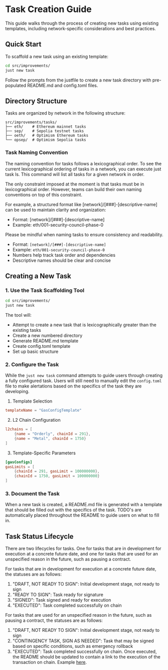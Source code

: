 # Task Creation Guide

This guide walks through the process of creating new tasks using existing templates, including network-specific considerations and best practices.

## Quick Start

To scaffold a new task using an existing template:

```bash
cd src/improvements/
just new task
```

Follow the prompts from the justfile to create a new task directory with pre-populated README.md and config.toml files.

## Directory Structure

Tasks are organized by network in the following structure:

```
src/improvements/tasks/
├── eth/    # Ethereum mainnet tasks
├── sep/    # Sepolia testnet tasks
├── oeth/   # Optimism Ethereum tasks
└── opsep/  # Optimism Sepolia tasks
```

### Task Naming Convention

The naming convention for tasks follows a lexicographical order. To see the current lexicographical ordering of tasks in a network, you can execute just task ls. This command will list all tasks for a given network in order.

The only constraint imposed at the moment is that tasks must be in lexicographical order. However, teams can build their own naming conventions on top of this constraint.

For example, a structured format like [network]/[###]-[descriptive-name] can be used to maintain clarity and organization:
- Format: [network]/[###]-[descriptive-name]
- Example: eth/001-security-council-phase-0

Please be mindful when naming tasks to ensure consistency and readability.
- Format: `[network]/[###]-[descriptive-name]`
- Example: `eth/001-security-council-phase-0`
- Numbers help track task order and dependencies
- Descriptive names should be clear and concise

## Creating a New Task

### 1. Use the Task Scaffolding Tool

```bash
cd src/improvements/
just new task
```

The tool will:
- Attempt to create a new task that is lexicographically greater than the existing tasks
- Create a new numbered directory
- Generate README.md template
- Create config.toml template
- Set up basic structure

### 2. Configure the Task

While the `just new task` command attempts to guide users through creating a fully configured task. Users will still need to manually edit the `config.toml` file to make alertations based on the specifics of the task they are developing.

1. Template Selection
```toml
templateName = "GasConfigTemplate"
```

2. L2 Chain Configuration
```toml
l2chains = [
    {name = "Orderly", chainId = 291},
    {name = "Metal", chainId = 1750}
]
```

3. Template-Specific Parameters
```toml
[gasConfigs]
gasLimits = [
    {chainId = 291, gasLimit = 100000000},
    {chainId = 1750, gasLimit = 100000000}
]
```

### 3. Document the Task

When a new task is created, a README.md file is generated with a template that should be filled out with the specifics of the task. TODO's are automatically placed throughout the README to guide users on what to fill in.

## Task Status Lifecycle

There are two lifecycles for tasks. One for tasks that are in development for execution at a concrete future date, and one for tasks that are used for an unspecified reason in the future, such as pausing a contract.

For tasks that are in development for execution at a concrete future date, the statuses are as follows:

1. "DRAFT, NOT READY TO SIGN": Initial development stage, not ready to sign
2. "READY TO SIGN": Task ready for signature
3. "SIGNED": Task signed and ready for execution
4. "EXECUTED": Task completed successfully on chain

For tasks that are used for an unspecified reason in the future, such as pausing a contract, the statuses are as follows:

1. "DRAFT, NOT READY TO SIGN": Initial development stage, not ready to sign
2. "CONTINGENCY TASK, SIGN AS NEEDED": Task that may be signed based on specific conditions, such as emergency rollback
3. "EXECUTED": Task completed successfully on chain. Once executed, the README should be updated to contain a link to the execution of the transaction on chain. Example [here](https://github.com/ethereum-optimism/superchain-ops/pull/543/files).